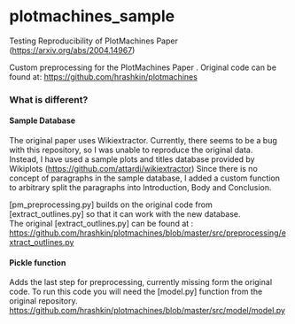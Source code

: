 # plotmachines_sample
Testing Reproducibility of PlotMachines Paper (https://arxiv.org/abs/2004.14967)

Custom preprocessing for the PlotMachines Paper . Original code can be found at: https://github.com/hrashkin/plotmachines  

### What is different?  

#### Sample Database
The original paper uses Wikiextractor. Currently, there seems to be a bug with this repository, so I was unable to reproduce the original data.  
Instead, I have used a sample plots and titles database provided by Wikiplots (https://github.com/attardi/wikiextractor)
Since there is no concept of paragraphs in the sample database, I added a custom function to arbitrary split the paragraphs into Introduction, Body and Conclusion. 

[pm_preprocessing.py] builds on the original code from [extract_outlines.py] so that it can work with the new database.  
The original [extract_outlines.py] can be found at : https://github.com/hrashkin/plotmachines/blob/master/src/preprocessing/extract_outlines.py  

#### Pickle function
Adds the last step for preprocessing, currently missing form the original code. To run this code you will need the [model.py] function from the original repository. https://github.com/hrashkin/plotmachines/blob/master/src/model/model.py
